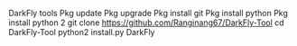 DarkFly tools
Pkg update
Pkg upgrade
Pkg install git
Pkg install python
Pkg install python 2
git clone https://github.com/Ranginang67/DarkFly-Tool
cd DarkFly-Tool
python2 install.py
DarkFly
